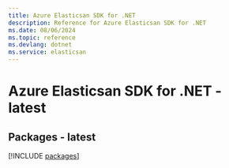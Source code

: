 ```yaml
---
title: Azure Elasticsan SDK for .NET
description: Reference for Azure Elasticsan SDK for .NET
ms.date: 08/06/2024
ms.topic: reference
ms.devlang: dotnet
ms.service: elasticsan
---
```

# Azure Elasticsan SDK for .NET - latest
## Packages - latest
[!INCLUDE [packages](elasticsan-index.md)]
